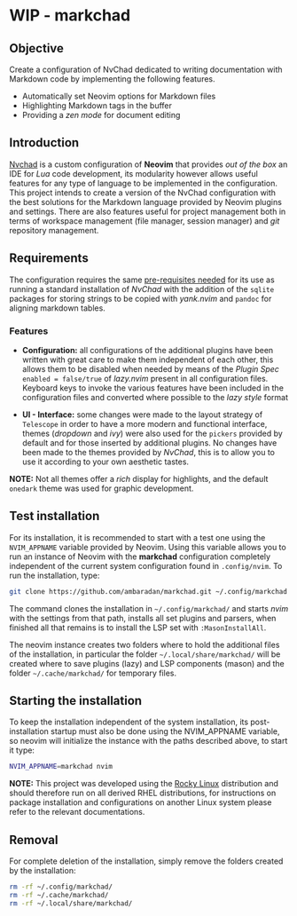 # WIP - markchad

## Objective

Create a configuration of NvChad dedicated to writing documentation with Markdown code by implementing the following features.

* Automatically set Neovim options for Markdown files
* Highlighting Markdown tags in the buffer
* Providing a *zen mode* for document editing

## Introduction

[Nvchad](https://nvchad.com/) is a custom configuration of **Neovim** that provides *out of the box* an IDE for *Lua* code development, its modularity however allows useful features for any type of language to be implemented in the configuration.
This project intends to create a version of the NvChad configuration with the best solutions for the Markdown language provided by Neovim plugins and settings.
There are also features useful for project management both in terms of workspace management (file manager, session manager) and *git* repository management.

## Requirements

The configuration requires the same [pre-requisites needed](https://nvchad.com/docs/quickstart/install) for its use as running a standard installation of *NvChad* with the addition of the `sqlite` packages for storing strings to be copied with *yank.nvim* and `pandoc` for aligning markdown tables.

### Features

* **Configuration:** all configurations of the additional plugins have been written with great care to make them independent of each other, this allows them to be disabled when needed by means of the *Plugin Spec* `enabled = false/true` of *lazy.nvim* present in all configuration files. Keyboard keys to invoke the various features have been included in the configuration files and converted where possible to the *lazy style* format

* **UI - Interface:** some changes were made to the layout strategy of `Telescope` in order to have a more modern and functional interface, themes (*dropdown* and *ivy*) were also used for the `pickers` provided by default and for those inserted by additional plugins.
No changes have been made to the themes provided by *NvChad*, this is to allow you to use it according to your own aesthetic tastes.

**NOTE:** Not all themes offer a *rich* display for highlights, and the default `onedark` theme was used for graphic development.

## Test installation

For its installation, it is recommended to start with a test one using the `NVIM_APPNAME` variable provided by Neovim. Using this variable allows you to run an instance of Neovim with the **markchad** configuration completely independent of the current system configuration found in `.config/nvim`. To run the installation, type:

```bash
git clone https://github.com/ambaradan/markchad.git ~/.config/markchad && NVIM_APPNAME=markchad nvim
```

The command clones the installation in `~/.config/markchad/` and starts *nvim* with the settings from that path, installs all set plugins and parsers, when finished all that remains is to install the LSP set with `:MasonInstallAll`.

The neovim instance creates two folders where to hold the additional files of the installation, in particular the folder `~/.local/share/markchad/` will be created where to save plugins (lazy) and LSP components (mason) and the folder `~/.cache/markchad/` for temporary files.

## Starting the installation

To keep the installation independent of the system installation, its post-installation startup must also be done using the NVIM_APPNAME variable, so neovim will initialize the instance with the paths described above, to start it type:

```bash
NVIM_APPNAME=markchad nvim
```

**NOTE:** This project was developed using the [Rocky Linux](https://rockylinux.org/) distribution and should therefore run on all derived RHEL distributions, for instructions on package installation and configurations on another Linux system please refer to the relevant documentations.

## Removal

For complete deletion of the installation, simply remove the folders created by the installation:

```bash
rm -rf ~/.config/markchad/
rm -rf ~/.cache/markchad/
rm -rf ~/.local/share/markchad/
```
